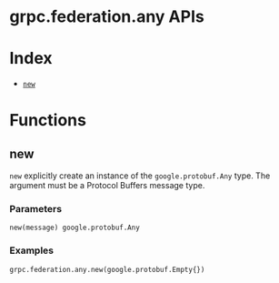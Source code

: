# grpc.federation.any APIs

# Index

- [`new`](#new)

# Functions

## new

`new` explicitly create an instance of the `google.protobuf.Any` type. The argument must be a Protocol Buffers message type.

### Parameters

`new(message) google.protobuf.Any`

### Examples

```cel
grpc.federation.any.new(google.protobuf.Empty{})
```
